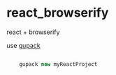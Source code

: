 # react_browserify
react + browserify

use <a href="https://github.com/RodeyManager/gupack">gupack</a>

```javascript

    gupack new myReactProject

```
